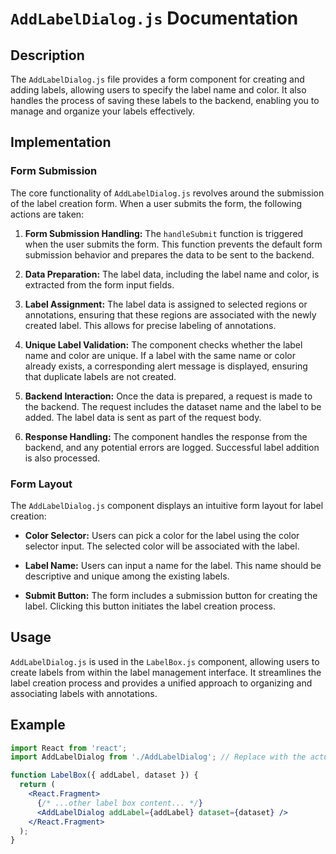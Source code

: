 # `AddLabelDialog.js` Documentation

## Description

The `AddLabelDialog.js` file provides a form component for creating and adding labels, allowing users to specify the label name and color. It also handles the process of saving these labels to the backend, enabling you to manage and organize your labels effectively.

## Implementation

### Form Submission

The core functionality of `AddLabelDialog.js` revolves around the submission of the label creation form. When a user submits the form, the following actions are taken:

1. **Form Submission Handling:** The `handleSubmit` function is triggered when the user submits the form. This function prevents the default form submission behavior and prepares the data to be sent to the backend.

2. **Data Preparation:** The label data, including the label name and color, is extracted from the form input fields.

3. **Label Assignment:** The label data is assigned to selected regions or annotations, ensuring that these regions are associated with the newly created label. This allows for precise labeling of annotations.

4. **Unique Label Validation:** The component checks whether the label name and color are unique. If a label with the same name or color already exists, a corresponding alert message is displayed, ensuring that duplicate labels are not created.

5. **Backend Interaction:** Once the data is prepared, a request is made to the backend. The request includes the dataset name and the label to be added. The label data is sent as part of the request body.

6. **Response Handling:** The component handles the response from the backend, and any potential errors are logged. Successful label addition is also processed.

### Form Layout

The `AddLabelDialog.js` component displays an intuitive form layout for label creation:

- **Color Selector:** Users can pick a color for the label using the color selector input. The selected color will be associated with the label.

- **Label Name:** Users can input a name for the label. This name should be descriptive and unique among the existing labels.

- **Submit Button:** The form includes a submission button for creating the label. Clicking this button initiates the label creation process.

## Usage

`AddLabelDialog.js` is used in the `LabelBox.js` component, allowing users to create labels from within the label management interface. It streamlines the label creation process and provides a unified approach to organizing and associating labels with annotations.

## Example

```jsx
import React from 'react';
import AddLabelDialog from './AddLabelDialog'; // Replace with the actual path to your AddLabelDialog.js file

function LabelBox({ addLabel, dataset }) {
  return (
    <React.Fragment>
      {/* ...other label box content... */}
      <AddLabelDialog addLabel={addLabel} dataset={dataset} />
    </React.Fragment>
  );
}

